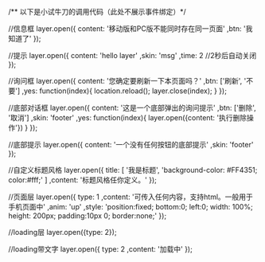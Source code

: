 /** 以下是小试牛刀的调用代码（此处不展示事件绑定）*/

  //信息框
  layer.open({
    content: '移动版和PC版不能同时存在同一页面'
    ,btn: '我知道了'
  });
  
  //提示
  layer.open({
    content: 'hello layer'
    ,skin: 'msg'
    ,time: 2 //2秒后自动关闭
  });
  
  //询问框
  layer.open({
    content: '您确定要刷新一下本页面吗？'
    ,btn: ['刷新', '不要']
    ,yes: function(index){
      location.reload();
      layer.close(index);
    }
  });
  
  //底部对话框
  layer.open({
    content: '这是一个底部弹出的询问提示'
    ,btn: ['删除', '取消']
    ,skin: 'footer'
    ,yes: function(index){
      layer.open({content: '执行删除操作'})
    }
  });
  
  //底部提示
  layer.open({
    content: '一个没有任何按钮的底部提示'
    ,skin: 'footer'
  });
  
  //自定义标题风格
  layer.open({
    title: [
      '我是标题',
      'background-color: #FF4351; color:#fff;'
    ]
    ,content: '标题风格任你定义。'
  });
  
  //页面层
  layer.open({
    type: 1
    ,content: '可传入任何内容，支持html。一般用于手机页面中'
    ,anim: 'up'
    ,style: 'position:fixed; bottom:0; left:0; width: 100%; height: 200px; padding:10px 0; border:none;'
  });
  
  //loading层
  layer.open({type: 2});
  
  //loading带文字
  layer.open({
    type: 2
    ,content: '加载中'
  });
